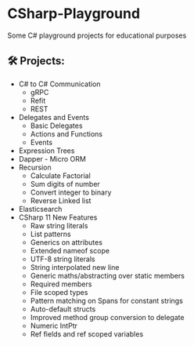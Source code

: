 # CSharp-Playground
Some C# playground projects for educational purposes

## 🛠️ Projects:
- C# to C# Communication
  * gRPC
  * Refit
  * REST
- Delegates and Events
  * Basic Delegates
  * Actions and Functions
  * Events
- Expression Trees
- Dapper - Micro ORM
- Recursion
  * Calculate Factorial
  * Sum digits of number
  * Convert integer to binary
  * Reverse Linked list
- Elasticsearch
- CSharp 11 New Features
  * Raw string literals
  * List patterns
  * Generics on attributes
  * Extended nameof scope
  * UTF-8 string literals
  * String interpolated new line
  * Generic maths/abstracting over static members
  * Required members
  * File scoped types
  * Pattern matching on Spans for constant strings
  * Auto-default structs
  * Improved method group conversion to delegate
  * Numeric IntPtr
  * Ref fields and ref scoped variables
